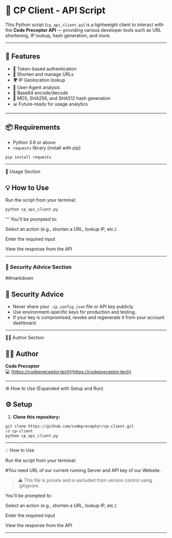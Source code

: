# 🧠 CP Client - API Script

This Python script (`cp_api_client.py`) is a lightweight client to interact with the **Code Preceptor API** — providing various developer tools such as URL shortening, IP lookup, hash generation, and more.

---

## 🚀 Features

- 🔐 Token-based authentication
- 🔗 Shorten and manage URLs
- 🌍 IP Geolocation lookup
- 🧠 User-Agent analysis
- 🧮 Base64 encode/decode
- 🔐 MD5, SHA256, and SHA512 hash generation
- 📊 Future-ready for usage analytics

---

## 📦 Requirements

- Python 3.6 or above
- `requests` library (install with pip)

```bash
pip install requests
```
---

📄 Usage Section

## 💡 How to Use

Run the script from your terminal:

```bash
python cp_api_client.py
```
'''
You'll be prompted to:

Select an action (e.g., shorten a URL, lookup IP, etc.)

Enter the required input

View the response from the API


---

### 🔐 Security Advice Section
##markdown
## 🔐 Security Advice

- Never share your `.cp_config.json` file or API key publicly.
- Use environment-specific keys for production and testing.
- If your key is compromised, revoke and regenerate it from your account dashboard.


---

🧑‍💻 Author Section

## 🧑‍💻 Author

**Code Preceptor**  
💻 [https://codepreceptor.tech](https://codepreceptor.tech)


---

⚙️ How to Use (Expanded with Setup and Run)

## ⚙️ Setup

1. **Clone this repository:**

```bash
git clone https://github.com/codepreceptor/cp-client.git
cd cp-client
python cp_api_client.py

```



---

💡 How to Use

Run the script from your terminal:

#You need URL of our current running Server and API key of our Website.

> ⚠️ This file is private and is excluded from version control using .gitignore.


You'll be prompted to:

Select an action (e.g., shorten a URL, lookup IP, etc.)

Enter the required input

View the response from the API


---

